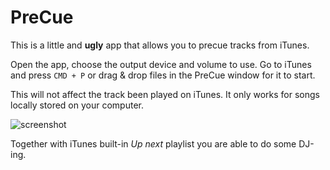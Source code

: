 # PreCue

This is a little and **ugly** app that allows you to precue tracks from iTunes.

Open the app, choose the output device and volume to use.
Go to iTunes and press `CMD + P` or drag & drop files in the PreCue window for it to start.

This will not affect the track been played on iTunes.
It only works for songs locally stored on your computer.

![screenshot](https://cloud.githubusercontent.com/assets/459923/14534428/8fcf677e-023f-11e6-83dd-d0da23d4eb0b.png)

Together with iTunes built-in _Up next_ playlist you are able to do some DJ-ing.
